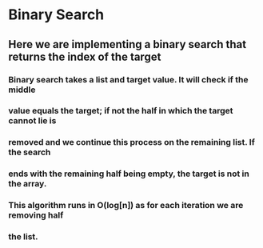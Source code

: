 # Binary Search

## Here we are implementing a binary search that returns the index of the target

### Binary search takes a list and target value. It will check if the middle
### value equals the target; if not the half in which the target cannot lie is
### removed and we continue this process on the remaining list. If the search
### ends with the remaining half being empty, the target is not in the array.

### This algorithm runs in O(log[n]) as for each iteration we are removing half
### the list.
